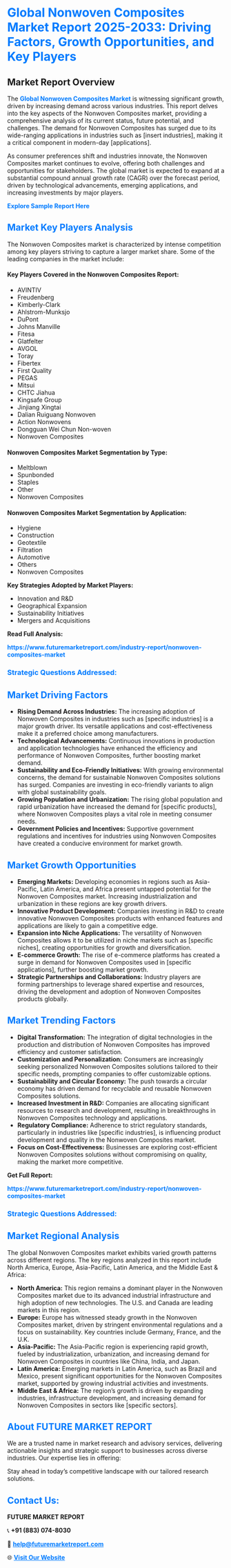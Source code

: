 <h1 style="color: #007BFF;">Global Nonwoven Composites Market Report 2025-2033: Driving Factors, Growth Opportunities, and Key Players</h1>

<section id="overview">
<h2>Market Report Overview</h2>
<p>The <a href="https://www.futuremarketreport.com/industry-report/nonwoven-composites-market" style="color: #007BFF; text-decoration: none;"><strong>Global Nonwoven Composites Market</strong></a> is witnessing significant growth, driven by increasing demand across various industries. This report delves into the key aspects of the Nonwoven Composites market, providing a comprehensive analysis of its current status, future potential, and challenges. The demand for Nonwoven Composites has surged due to its wide-ranging applications in industries such as [insert industries], making it a critical component in modern-day [applications].</p>
<p>As consumer preferences shift and industries innovate, the Nonwoven Composites market continues to evolve, offering both challenges and opportunities for stakeholders. The global market is expected to expand at a substantial compound annual growth rate (CAGR) over the forecast period, driven by technological advancements, emerging applications, and increasing investments by major players.</p>
</section>

<section id="overview">
<p><a href="https://www.futuremarketreport.com/request-sample/reportId=98565" style="color: #007BFF; text-decoration: none;"><strong>Explore Sample Report Here</strong></a></p>
</section>

<section id="key-players">
<h2 style="color: #007BFF;">Market Key Players Analysis</h2>
<p>The Nonwoven Composites market is characterized by intense competition among key players striving to capture a larger market share. Some of the leading companies in the market include:</p>
<h4>Key Players Covered in the Nonwoven Composites Report:</h4>
<ul><li>AVINTIV</li><li>Freudenberg</li><li>Kimberly-Clark</li><li>Ahlstrom-Munksjo</li><li>DuPont</li><li>Johns Manville</li><li>Fitesa</li><li>Glatfelter</li><li>AVGOL</li><li>Toray</li><li>Fibertex</li><li>First Quality</li><li>PEGAS</li><li>Mitsui</li><li>CHTC Jiahua</li><li>Kingsafe Group</li><li>Jinjiang Xingtai</li><li>Dalian Ruiguang Nonwoven</li><li>Action Nonwovens</li><li>Dongguan Wei Chun Non-woven</li><li>Nonwoven Composites</li></ul>
<h4>Nonwoven Composites Market Segmentation by Type:</h4>
<ul><li>Meltblown</li><li>Spunbonded</li><li>Staples</li><li>Other</li><li>Nonwoven Composites</li></ul>

<h4>Nonwoven Composites Market Segmentation by Application:</h4>
<ul><li>Hygiene</li><li>Construction</li><li>Geotextile</li><li>Filtration</li><li>Automotive</li><li>Others</li><li>Nonwoven Composites</li></ul>
<p><strong>Key Strategies Adopted by Market Players:</strong></p>
<ul>
<li>Innovation and R&D</li>
<li>Geographical Expansion</li>
<li>Sustainability Initiatives</li>
<li>Mergers and Acquisitions</li>
</ul>
</section>

<section>
<p><strong>Read Full Analysis: </strong></p><a href="https://www.futuremarketreport.com/industry-report/nonwoven-composites-market" style="color: #007BFF; text-decoration: none;"><strong>https://www.futuremarketreport.com/industry-report/nonwoven-composites-market</strong></a>
<h3 style="color: #007BFF;">Strategic Questions Addressed:</h3>
</section>

<section id="driving-factors">
<h2 style="color: #007BFF;">Market Driving Factors</h2>
<ul>
<li><strong>Rising Demand Across Industries:</strong> The increasing adoption of Nonwoven Composites in industries such as [specific industries] is a major growth driver. Its versatile applications and cost-effectiveness make it a preferred choice among manufacturers.</li>
<li><strong>Technological Advancements:</strong> Continuous innovations in production and application technologies have enhanced the efficiency and performance of Nonwoven Composites, further boosting market demand.</li>
<li><strong>Sustainability and Eco-Friendly Initiatives:</strong> With growing environmental concerns, the demand for sustainable Nonwoven Composites solutions has surged. Companies are investing in eco-friendly variants to align with global sustainability goals.</li>
<li><strong>Growing Population and Urbanization:</strong> The rising global population and rapid urbanization have increased the demand for [specific products], where Nonwoven Composites plays a vital role in meeting consumer needs.</li>
<li><strong>Government Policies and Incentives:</strong> Supportive government regulations and incentives for industries using Nonwoven Composites have created a conducive environment for market growth.</li>
</ul>
</section>

<section id="growth-opportunities">
<h2 style="color: #007BFF;">Market Growth Opportunities</h2>
<ul>
<li><strong>Emerging Markets:</strong> Developing economies in regions such as Asia-Pacific, Latin America, and Africa present untapped potential for the Nonwoven Composites market. Increasing industrialization and urbanization in these regions are key growth drivers.</li>
<li><strong>Innovative Product Development:</strong> Companies investing in R&D to create innovative Nonwoven Composites products with enhanced features and applications are likely to gain a competitive edge.</li>
<li><strong>Expansion into Niche Applications:</strong> The versatility of Nonwoven Composites allows it to be utilized in niche markets such as [specific niches], creating opportunities for growth and diversification.</li>
<li><strong>E-commerce Growth:</strong> The rise of e-commerce platforms has created a surge in demand for Nonwoven Composites used in [specific applications], further boosting market growth.</li>
<li><strong>Strategic Partnerships and Collaborations:</strong> Industry players are forming partnerships to leverage shared expertise and resources, driving the development and adoption of Nonwoven Composites products globally.</li>
</ul>
</section>

<section id="trending-factors">
<h2 style="color: #007BFF;">Market Trending Factors</h2>
<ul>
<li><strong>Digital Transformation:</strong> The integration of digital technologies in the production and distribution of Nonwoven Composites has improved efficiency and customer satisfaction.</li>
<li><strong>Customization and Personalization:</strong> Consumers are increasingly seeking personalized Nonwoven Composites solutions tailored to their specific needs, prompting companies to offer customizable options.</li>
<li><strong>Sustainability and Circular Economy:</strong> The push towards a circular economy has driven demand for recyclable and reusable Nonwoven Composites solutions.</li>
<li><strong>Increased Investment in R&D:</strong> Companies are allocating significant resources to research and development, resulting in breakthroughs in Nonwoven Composites technology and applications.</li>
<li><strong>Regulatory Compliance:</strong> Adherence to strict regulatory standards, particularly in industries like [specific industries], is influencing product development and quality in the Nonwoven Composites market.</li>
<li><strong>Focus on Cost-Effectiveness:</strong> Businesses are exploring cost-efficient Nonwoven Composites solutions without compromising on quality, making the market more competitive.</li>
</ul>
</section>

<section>
<p><strong>Get Full Report: </strong></p><a href="https://www.futuremarketreport.com/industry-report/nonwoven-composites-market" style="color: #007BFF; text-decoration: none;"><strong>https://www.futuremarketreport.com/industry-report/nonwoven-composites-market</strong></a>
<h3 style="color: #007BFF;">Strategic Questions Addressed:</h3>
</section>


<section id="regional-analysis">
<h2 style="color: #007BFF;">Market Regional Analysis</h2>
<p>The global Nonwoven Composites market exhibits varied growth patterns across different regions. The key regions analyzed in this report include North America, Europe, Asia-Pacific, Latin America, and the Middle East & Africa:</p>
<ul>
<li><strong>North America:</strong> This region remains a dominant player in the Nonwoven Composites market due to its advanced industrial infrastructure and high adoption of new technologies. The U.S. and Canada are leading markets in this region.</li>
<li><strong>Europe:</strong> Europe has witnessed steady growth in the Nonwoven Composites market, driven by stringent environmental regulations and a focus on sustainability. Key countries include Germany, France, and the U.K.</li>
<li><strong>Asia-Pacific:</strong> The Asia-Pacific region is experiencing rapid growth, fueled by industrialization, urbanization, and increasing demand for Nonwoven Composites in countries like China, India, and Japan.</li>
<li><strong>Latin America:</strong> Emerging markets in Latin America, such as Brazil and Mexico, present significant opportunities for the Nonwoven Composites market, supported by growing industrial activities and investments.</li>
<li><strong>Middle East & Africa:</strong> The region’s growth is driven by expanding industries, infrastructure development, and increasing demand for Nonwoven Composites in sectors like [specific sectors].</li>
</ul>
</section>

<footer>
<h2 style="color: #007BFF;">About FUTURE MARKET REPORT</h2>
<p>We are a trusted name in market research and advisory services, delivering actionable insights and strategic support to businesses across diverse industries. Our expertise lies in offering:</p>

<p>Stay ahead in today’s competitive landscape with our tailored research solutions.</p>

<h2 style="color: #007BFF;">Contact Us:</h2>
<p><strong>FUTURE MARKET REPORT</strong></p>
<p>📞 <strong>+91 (883) 074-8030</strong></p>
<p>📧 <strong><a href="mailto:help@futuremarketreport.com" style="color: #007BFF;">help@futuremarketreport.com</a></strong></p>
<p>🌐 <strong><a href="https://www.futuremarketreport.com/" style="color: #007BFF;">Visit Our Website</a></strong></p>
</footer>